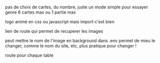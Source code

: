 

pas de choix de cartes, du nombre, juste un mode simple pour essayer
genre 6 cartes max ou 1 partie max

logo animé en css ou javascript mais import c'est bien

lien de route qui permet de recuperer les images

peut mettre le nom de l'image en background dans .env permet de mieu le changer,
comme le nom du site, etc, plus pratique pour changer !

route pour chaque table

